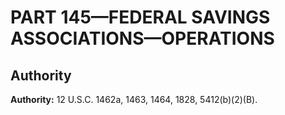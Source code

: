 # PART 145—FEDERAL SAVINGS ASSOCIATIONS—OPERATIONS


## Authority

**Authority:** 12 U.S.C. 1462a, 1463, 1464, 1828, 5412(b)(2)(B).


